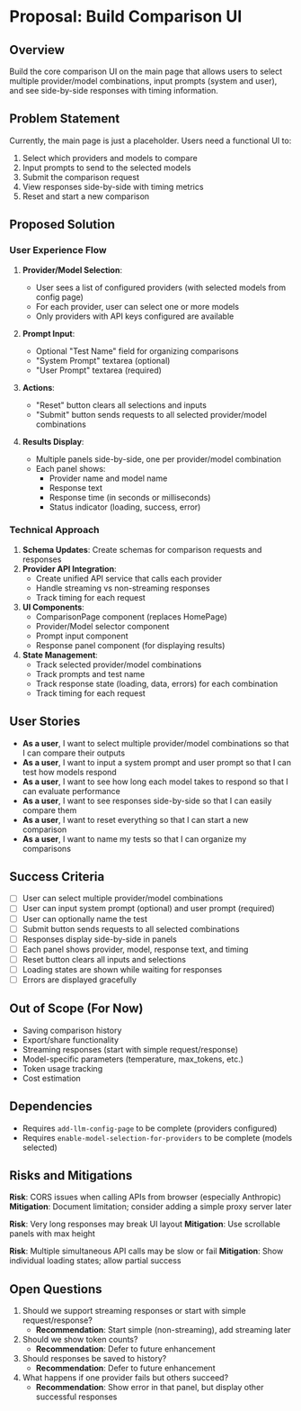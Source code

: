 # Proposal: Build Comparison UI

## Overview

Build the core comparison UI on the main page that allows users to select multiple provider/model combinations, input prompts (system and user), and see side-by-side responses with timing information.

## Problem Statement

Currently, the main page is just a placeholder. Users need a functional UI to:
1. Select which providers and models to compare
2. Input prompts to send to the selected models
3. Submit the comparison request
4. View responses side-by-side with timing metrics
5. Reset and start a new comparison

## Proposed Solution

### User Experience Flow

1. **Provider/Model Selection**:
   - User sees a list of configured providers (with selected models from config page)
   - For each provider, user can select one or more models
   - Only providers with API keys configured are available

2. **Prompt Input**:
   - Optional "Test Name" field for organizing comparisons
   - "System Prompt" textarea (optional)
   - "User Prompt" textarea (required)

3. **Actions**:
   - "Reset" button clears all selections and inputs
   - "Submit" button sends requests to all selected provider/model combinations

4. **Results Display**:
   - Multiple panels side-by-side, one per provider/model combination
   - Each panel shows:
     - Provider name and model name
     - Response text
     - Response time (in seconds or milliseconds)
     - Status indicator (loading, success, error)

### Technical Approach

1. **Schema Updates**: Create schemas for comparison requests and responses
2. **Provider API Integration**:
   - Create unified API service that calls each provider
   - Handle streaming vs non-streaming responses
   - Track timing for each request
3. **UI Components**:
   - ComparisonPage component (replaces HomePage)
   - Provider/Model selector component
   - Prompt input component
   - Response panel component (for displaying results)
4. **State Management**:
   - Track selected provider/model combinations
   - Track prompts and test name
   - Track response state (loading, data, errors) for each combination
   - Track timing for each request

## User Stories

- **As a user**, I want to select multiple provider/model combinations so that I can compare their outputs
- **As a user**, I want to input a system prompt and user prompt so that I can test how models respond
- **As a user**, I want to see how long each model takes to respond so that I can evaluate performance
- **As a user**, I want to see responses side-by-side so that I can easily compare them
- **As a user**, I want to reset everything so that I can start a new comparison
- **As a user**, I want to name my tests so that I can organize my comparisons

## Success Criteria

- [ ] User can select multiple provider/model combinations
- [ ] User can input system prompt (optional) and user prompt (required)
- [ ] User can optionally name the test
- [ ] Submit button sends requests to all selected combinations
- [ ] Responses display side-by-side in panels
- [ ] Each panel shows provider, model, response text, and timing
- [ ] Reset button clears all inputs and selections
- [ ] Loading states are shown while waiting for responses
- [ ] Errors are displayed gracefully

## Out of Scope (For Now)

- Saving comparison history
- Export/share functionality
- Streaming responses (start with simple request/response)
- Model-specific parameters (temperature, max_tokens, etc.)
- Token usage tracking
- Cost estimation

## Dependencies

- Requires `add-llm-config-page` to be complete (providers configured)
- Requires `enable-model-selection-for-providers` to be complete (models selected)

## Risks and Mitigations

**Risk**: CORS issues when calling APIs from browser (especially Anthropic)
**Mitigation**: Document limitation; consider adding a simple proxy server later

**Risk**: Very long responses may break UI layout
**Mitigation**: Use scrollable panels with max height

**Risk**: Multiple simultaneous API calls may be slow or fail
**Mitigation**: Show individual loading states; allow partial success

## Open Questions

1. Should we support streaming responses or start with simple request/response?
   - **Recommendation**: Start simple (non-streaming), add streaming later
2. Should we show token counts?
   - **Recommendation**: Defer to future enhancement
3. Should responses be saved to history?
   - **Recommendation**: Defer to future enhancement
4. What happens if one provider fails but others succeed?
   - **Recommendation**: Show error in that panel, but display other successful responses
